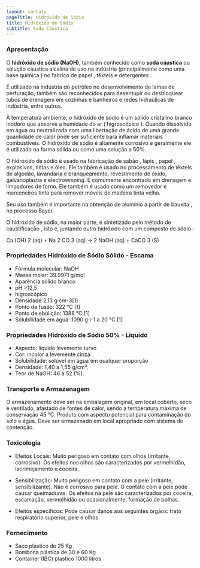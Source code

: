 ```yaml
---
layout: contato
pageTitle: Hidróxido de Sódio
title: Hidróxido de Sódio
subtitle: Soda Cáustica
---
```


### Apresentação

O **hidróxido de sódio (NaOH)**, também conhecido como **soda cáustica** ou solução cáustica alcalina de uso na indústria (principalmente como uma base química ) no fabrico de papel , têxteis e detergentes . 

É utilizado na indústria do petróleo no desenvolvimento de lamas de perfuração, também são reconhecidos para desentupir ou desbloquear tubos de drenagem em cozinhas e banheiros e redes hidraúlicas de indústria, entre outros.

À temperatura ambiente, o hidróxido de sódio é um sólido cristalino branco inodoro que absorve a humidade do ar ( higroscópico ). 
Quando dissolvido em água ou neutralizada com uma libertação de ácido de uma grande quantidade de calor pode ser suficiente para inflamar materiais combustíveis. O hidróxido de sódio é altamente corrosivo e geralmente ele é utilizado na forma sólida ou como uma solução a 50%.

O hidróxido de sódio é usado na fabricação de sabão , lápis , papel , explosivos, tintas e óleo. Ele também é usado no processamento de têxteis de algodão, lavandaria e branqueamento, revestimento de óxido, galvanoplastia e electrowinning. É comumente encontrado em drenagem e limpadores de forno. Ele também é usado como um removedor e marceneiros tinta para remover móveis de madeira tinta velha.

Seu uso também é importante na obtenção de alumínio a partir de bauxita , no processo Bayer.

O hidróxido de sódio, na maior parte, é sintetizado pelo método de caustificação , isto é, juntando outro hidróxido com um composto de sódio :

Ca (OH) 2 (aq) + Na 2 CO 3 (aq) → 2 NaOH (aq) + CaCO 3 (S)


### Propriedades Hidróxido de Sódio Sólido - Escama

- Fórmula molecular: NaOH
- Massa molar: 39.9971 g/mol
- Aparência	sólido branco
- pH >12,5
- higroscópico
- Densidade	2,13 g·cm-3[1]
- Ponto de fusão: 322 °C [1]
- Ponto de ebulição: 1388 °C [1]
- Solubilidade em água: 1090 g·l-1 a 20 °C  [1]

### Propriedades Hidróxido de Sódio 50% - Liquido

- Aspecto: líquido levemente turvo
- Cor: incolor a levemente cinza.
- Solubilidade: solúvel em água em qualquer proporção
- Densidade: 1,40 a 1,55 g/cm³.
- Teor de NaOH: 46 a 52 (%).

### Transporte e Armazenagem
O armazenamento deve ser na embalagem original, em local coberto, seco e ventilado, afastado    de fontes de calor, sendo a temperatura máxima de conservação 45 °C. Produto com aspecto potencial para contaminação do solo e água. Deve ser armazenado em local apropriado com sistema de contenção.

### Toxicologia

- Efeitos Locais: Muito perigoso em contato com olhos (irritante, corrosivo). Os efeitos nos olhos são caracterizados por vermelhidão, lacrimejamento e coceira.

- Sensibilização: Muito perigoso em contato com a pele (irritante, sensibilizante). Não é corrosivo para pele. O contato com a pele pode causar queimaduras. Os efeitos na pele são caracterizados por coceira, escamação, vermelhidão ou ocasionalmente, formação de bolhas.

- Efeitos específicos: Pode causar danos aos seguintes órgãos: trato respiratório superior, pele e olhos.

### Fornecimento

- Saco plastico de 25 Kg
- Bombona plástica de 30 e 60 Kg
- Container (IBC) plastico 1000 litros 


